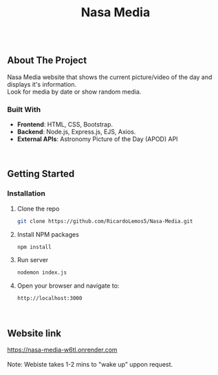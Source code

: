 <!-- PROJECT LOGO -->
<br />
<div align="center">
  <h1 align="center">Nasa Media</h1>
</div>
<br />
<br />


<!-- ABOUT THE PROJECT -->
## About The Project

Nasa Media website that shows the current picture/video of the day and displays it's information.
<br />
Look for media by date or show random media.

### Built With

- **Frontend**: HTML, CSS, Bootstrap.
- **Backend**: Node.js, Express.js, EJS, Axios.
- **External APIs**: Astronomy Picture of the Day (APOD) API
<br />


<!-- GETTING STARTED -->
## Getting Started

### Installation

1. Clone the repo
   ```sh
   git clone https://github.com/RicardoLemos5/Nasa-Media.git
   ```
2. Install NPM packages
   ```sh
   npm install
   ```
3. Run server
   ```sh
   nodemon index.js
   ```
4. Open your browser and navigate to:
   ```sh
   http://localhost:3000
   ```
<br />

## Website link
https://nasa-media-w6tl.onrender.com
<br />
<br />
Note: Webiste takes 1-2 mins to "wake up" uppon request.
